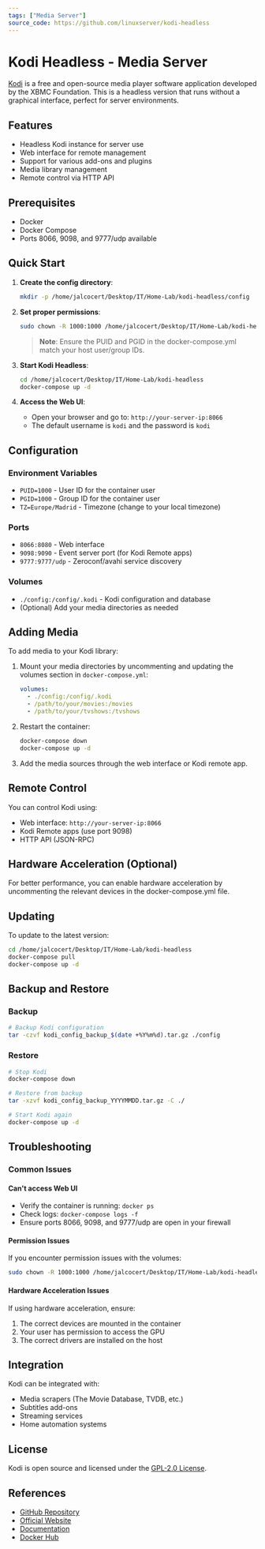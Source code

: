 ```yaml
---
tags: ["Media Server"]
source_code: https://github.com/linuxserver/kodi-headless
---
```


# Kodi Headless - Media Server

[Kodi](https://kodi.tv/) is a free and open-source media player software application developed by the XBMC Foundation. This is a headless version that runs without a graphical interface, perfect for server environments.

## Features
- Headless Kodi instance for server use
- Web interface for remote management
- Support for various add-ons and plugins
- Media library management
- Remote control via HTTP API

## Prerequisites
- Docker
- Docker Compose
- Ports 8066, 9098, and 9777/udp available

## Quick Start

1. **Create the config directory**:
   ```bash
   mkdir -p /home/jalcocert/Desktop/IT/Home-Lab/kodi-headless/config
   ```

2. **Set proper permissions**:
   ```bash
   sudo chown -R 1000:1000 /home/jalcocert/Desktop/IT/Home-Lab/kodi-headless/config
   ```
   
   > **Note**: Ensure the PUID and PGID in the docker-compose.yml match your host user/group IDs.

3. **Start Kodi Headless**:
   ```bash
   cd /home/jalcocert/Desktop/IT/Home-Lab/kodi-headless
   docker-compose up -d
   ```

4. **Access the Web UI**:
   - Open your browser and go to: `http://your-server-ip:8066`
   - The default username is `kodi` and the password is `kodi`

## Configuration

### Environment Variables
- `PUID=1000` - User ID for the container user
- `PGID=1000` - Group ID for the container user
- `TZ=Europe/Madrid` - Timezone (change to your local timezone)

### Ports
- `8066:8080` - Web interface
- `9098:9090` - Event server port (for Kodi Remote apps)
- `9777:9777/udp` - Zeroconf/avahi service discovery

### Volumes
- `./config:/config/.kodi` - Kodi configuration and database
- (Optional) Add your media directories as needed

## Adding Media

To add media to your Kodi library:

1. Mount your media directories by uncommenting and updating the volumes section in `docker-compose.yml`:
   ```yaml
   volumes:
     - ./config:/config/.kodi
     - /path/to/your/movies:/movies
     - /path/to/your/tvshows:/tvshows
   ```

2. Restart the container:
   ```bash
   docker-compose down
   docker-compose up -d
   ```

3. Add the media sources through the web interface or Kodi remote app.

## Remote Control

You can control Kodi using:
- Web interface: `http://your-server-ip:8066`
- Kodi Remote apps (use port 9098)
- HTTP API (JSON-RPC)

## Hardware Acceleration (Optional)

For better performance, you can enable hardware acceleration by uncommenting the relevant devices in the docker-compose.yml file.

## Updating

To update to the latest version:

```bash
cd /home/jalcocert/Desktop/IT/Home-Lab/kodi-headless
docker-compose pull
docker-compose up -d
```

## Backup and Restore

### Backup
```bash
# Backup Kodi configuration
tar -czvf kodi_config_backup_$(date +%Y%m%d).tar.gz ./config
```

### Restore
```bash
# Stop Kodi
docker-compose down

# Restore from backup
tar -xzvf kodi_config_backup_YYYYMMDD.tar.gz -C ./

# Start Kodi again
docker-compose up -d
```

## Troubleshooting

### Common Issues

#### Can't access Web UI
- Verify the container is running: `docker ps`
- Check logs: `docker-compose logs -f`
- Ensure ports 8066, 9098, and 9777/udp are open in your firewall

#### Permission Issues
If you encounter permission issues with the volumes:
```bash
sudo chown -R 1000:1000 /home/jalcocert/Desktop/IT/Home-Lab/kodi-headless/config
```

#### Hardware Acceleration Issues
If using hardware acceleration, ensure:
1. The correct devices are mounted in the container
2. Your user has permission to access the GPU
3. The correct drivers are installed on the host

## Integration

Kodi can be integrated with:
- Media scrapers (The Movie Database, TVDB, etc.)
- Subtitles add-ons
- Streaming services
- Home automation systems

## License
Kodi is open source and licensed under the [GPL-2.0 License](https://github.com/xbmc/xbmc/blob/master/README.md).

## References
- [GitHub Repository](https://github.com/xbmc/xbmc)
- [Official Website](https://kodi.tv/)
- [Documentation](https://kodi.wiki/)
- [Docker Hub](https://hub.docker.com/r/linuxserver/kodi-headless/)
